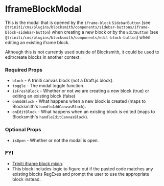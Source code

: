 # IframeBlockModal

This is the modal that is opened by the `iframe-block` `SidebarButton` (see `@triniti/cms/plugins/blocksmith/components/sidebar-buttons/iframe-block-sidebar-button`) when creating a new block or by the `EditButton` (see `@triniti/cms/plugins/blocksmith/components/edit-block-button`) when editing an existing iframe block.

Although this is not currently used outside of Blocksmith, it could be used to edit/create blocks in another context.

### Required Props
+ `block`        - A triniti canvas block (not a Draft.js block).
+ `toggle`       - The modal toggle function.
+ `isFreshBlock` - Whether or not we are creating a new block (true) or editing an existing block (false)
+ `onAddBlock`   - What happens when a new block is created (maps to Blocksmith's `handleAddCanvasBlock`).
+ `onEditBlock`  - What happens when an existing block is edited (maps to Blocksmith's `handleEditCanvasBlock`).

### Optional Props
+ `isOpen`       - Whether or not the modal is open.

### FYI
+ [Triniti iframe block mixin](https://github.com/triniti/schemas/tree/master/schemas/triniti/canvas/mixin/iframe-block/latest.xml).
+ This block includes logic to figure out if the pasted code matches any existing blocks RegExes and prompt the user to use the appropriate block instead.
